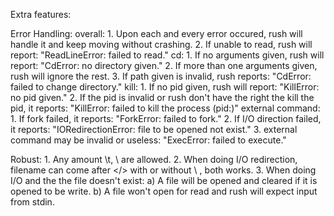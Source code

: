 
Extra features:

Error Handling:
	overall:
		1. Upon each and every error occured, rush will handle it and keep moving without crashing.
		2. If unable to read, rush will report:
			"ReadLineError: failed to read."
	cd:
		1. If no arguments given, rush will report:
			"CdError: no directory given."
		2. If more than one arguments given, rush will ignore the rest.
		3. If path given is invalid, rush reports:
			"CdError: failed to change directory."
	kill:
		1. If no pid given, rush will report:
			"KillError: no pid given."
		2. If the pid is invalid or rush don't have the right the kill the pid, it reports:
			"KillError: failed to kill the process (pid:<pid number>)"
	external command:
		1. If fork failed, it reports:
			"ForkError: failed to fork."
		2. If I/O direction failed, it reports:
			"IORedirectionError: file to be opened not exist."
		3. external command may be invalid or useless:
			"ExecError: failed to execute."

Robust:
	1. Any amount \t, \ are allowed.
	2. When doing I/O redirection, filename can come after </> with or without \ , both works.
	3. When doing I/O and the the file doesn't exist:
		a) A file will be opened and cleared if it is opened to be write.
		b) A file won't open for read and rush will expect input from stdin.
